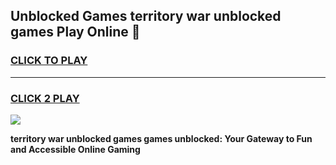
## Unblocked Games territory war unblocked games Play Online 👋
<h3>
<a href="https://news.freeplayer.one?title=territory_war_unblocked_games&ref=17F">CLICK TO PLAY</a></h3>
<hr>

<h3>
<a href="https://news.freeplayer.one?title=territory_war_unblocked_games&ref=17F">CLICK 2 PLAY</a>
  
</h3>

<a href="https://news.freeplayer.one?title=territory_war_unblocked_games&ref=17F/"><img src="https://clearcache.store/games.png"></a>


**territory war unblocked games games unblocked: Your Gateway to Fun and Accessible Online Gaming**
